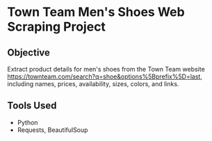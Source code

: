 # Town Team Men's Shoes Web Scraping Project

## Objective
Extract product details for men's shoes from the Town Team website https://townteam.com/search?q=shoe&options%5Bprefix%5D=last, including names, prices, availability, sizes, colors, and links.

## Tools Used
- Python
- Requests, BeautifulSoup
